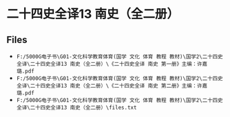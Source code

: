 # 二十四史全译13 南史（全二册）

## Files

- `F:/5000G电子书\G01-文化科学教育体育(国学 文化 体育 教程 教材)\国学2\二十四史全译\二十四史全译13 南史（全二册）\《二十四史全译 南史 第一册》主编：许嘉璐.pdf`
- `F:/5000G电子书\G01-文化科学教育体育(国学 文化 体育 教程 教材)\国学2\二十四史全译\二十四史全译13 南史（全二册）\《二十四史全译 南史 第二册》主编：许嘉璐.pdf`
- `F:/5000G电子书\G01-文化科学教育体育(国学 文化 体育 教程 教材)\国学2\二十四史全译\二十四史全译13 南史（全二册）\files.txt`
